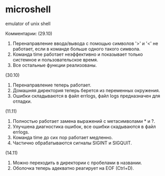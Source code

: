 # microshell
emulator of unix shell

Комментарии:
(29.10)
1. Перенаправление ввода/вывода с помощью символов '>' и '<' не работает, если в команде больше одного такого символа.
2. Команда time работает неэффективно и показывает только системное и пользовательское время.
3. Все остальные функции реализованы.

(30.10)
1. Перенаправление теперь работает.
2. Домашняя директория теперь берется из переменных окружения.
3. Ошибки складываются в файл errlogs, файл logs предназначен для отладки.

(11.11)
1. Полностью работает замена выражений с метасимволами * и ?.
2. Улучшена диагностика ошибок, все ошибки скадываются в файл errlogs.
3. Команда time до сих пор работает медленно.
4. Частично обрабатываются сигналы SIGINT и SIGQUIT.

(14.11)
1. Можно переходить в директории с пробелами в названии.
2. Оболочка теперь адекватно реагирует на EOF (Ctrl+D).
